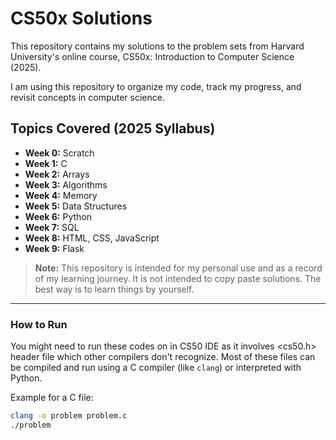 # CS50x Solutions

This repository contains my solutions to the problem sets from Harvard University's online course, CS50x: Introduction to Computer Science (2025).

I am using this repository to organize my code, track my progress, and revisit concepts in computer science.

## Topics Covered (2025 Syllabus)

- **Week 0:** Scratch
- **Week 1:** C
- **Week 2:** Arrays
- **Week 3:** Algorithms
- **Week 4:** Memory
- **Week 5:** Data Structures
- **Week 6:** Python
- **Week 7:** SQL
- **Week 8:** HTML, CSS, JavaScript
- **Week 9:** Flask

> **Note:** This repository is intended for my personal use and as a record of my learning journey. It is not intended to copy paste solutions. The best way is to learn things by yourself.

---

### How to Run
You might need to run these codes on in CS50 IDE as it involves <cs50.h> header file which other compilers don't recognize.
Most of these files can be compiled and run using a C compiler (like `clang`) or interpreted with Python.

Example for a C file:
```bash
clang -o problem problem.c
./problem

